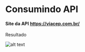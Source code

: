 # Consumindo API

#### Site da API https://viacep.com.br/ <br>

Resultado

![alt text](https://github.com/AlanFelipeAliske/src/blob/main/src/consumindoapi.png)
